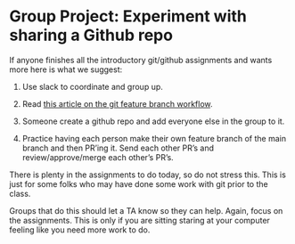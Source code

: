 # Group Project: Experiment with sharing a Github repo

If anyone finishes all the introductory git/github assignments and wants more here is what we suggest:

1. Use slack to coordinate and group up.

2. Read [this article on the git feature branch workflow](https://www.atlassian.com/git/tutorials/comparing-workflows/feature-branch-workflow).

3. Someone create a github repo and add everyone else in the group to it.

4. Practice having each person make their own feature branch of the main branch and then PR’ing it. Send each other PR’s and review/approve/merge each other’s PR’s.

There is plenty in the assignments to do today, so do not stress this. This is just for some folks who may have done some work with git prior to the class.

Groups that do this should let a TA know so they can help. Again, focus on the assignments. This is only if you are sitting staring at your computer feeling like you need more work to do.
